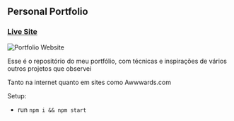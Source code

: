 ## Personal Portfolio

### [Live Site](https://portfolio-tau-five-48.vercel.app/)

![Portfolio Website](https://i.ibb.co/NmKMgMP/Page.png)

Esse é o repositório do meu portfólio, com técnicas e inspirações de vários outros projetos que observei

Tanto na internet quanto em sites como Awwwards.com

Setup:

- run `npm i && npm start`
